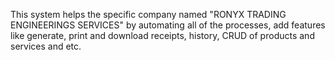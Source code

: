 This system helps the specific company named "RONYX TRADING ENGINEERINGS SERVICES" 
by automating all of the processes, 
add features like generate, print and download receipts, history, 
CRUD of products and services and etc.
